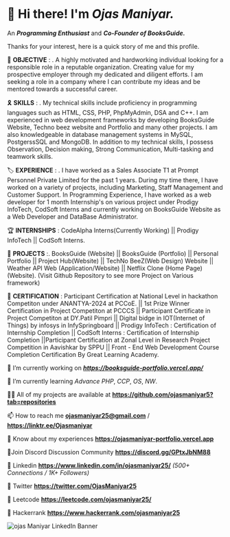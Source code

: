 # 👋 Hi there! I'm ***Ojas Maniyar.***

An ***Programming Enthusiast*** and ***Co-Founder of BooksGuide.***

Thanks for your interest, here is a quick story of me and this profile.


🎯 **OBJECTIVE** :
. A highly motivated and hardworking individual looking for a responsible role in a reputable organization. Creating value for my prospective employer through my dedicated and diligent efforts. I am seeking a role in a company where I can contribute my ideas and be mentored towards a successful career.


🎗️ **SKILLS** :
. My technical skills include proficiency in programming languages such as HTML, CSS, PHP, PhpMyAdmin, DSA and C++. I am experienced in web development frameworks by developing BooksGuide Website, Techno beez website and Portfolio and many other projects. I am also knowledgeable in database management systems in MySQL, PostgerssSQL and MongoDB. In addition to my technical skills, I possess Observation, Decision making, Strong Communication, Multi-tasking and teamwork skills.


🏷️ **EXPERIENCE** :
. I have worked as a Sales Associate T1 at Prompt Personnel Private Limited for the past 1 years. During my time there, I have worked on a variety of projects, including Marketing, Staff Management and Customer Support. In Programming Experience, I have worked as a web developer for 1 month Internship's on various project under Prodigy InfoTech, CodSoft Interns and currently working on BooksGuide Website as a Web Developer and DataBase Administrator.

🏆 **INTERNSHIPS** : CodeAlpha Interns(Currently Working) || Prodigy InfoTech || CodSoft Interns.


🔎 **PROJECTS** :. BooksGuide (Website) || BooksGuide (Portfolio) || Personal Portfolio || Project Hub(Website) || TechNo BeeZ(Web Design) Website || Weather API Web (Application/Website) || Netflix Clone (Home Page)(Website).
(Visit Github Repository to see more Project on Various framework)


📣 **CERTIFICATION** : Participant Certification at National Level in hackathon Competiton under ANANTYA-2024 at PCCoE. || 1st Prize Winner Certification in Project Competiton at PCCCS || Participant Certificate in Project Competiton at DY.Patil Pimpri || Digital bidge in IOT(Internet of Things) by infosys in InfySpringboard || Prodigy InfoTech : Certification of Internship Completion || CodSoft Interns : Certification of Internship Completion ||Participant Certification at Zonal Level in Research Project Competition in Aavishkar by SPPU || Front - End Web Development Course Completion Certification By Great Learning Academy.


🔭 I’m currently working on ***https://booksguide-portfolio.vercel.app/***

🌱 I’m currently learning *Advance PHP*, *CCP*, *OS*, *NW*.

👨‍💻 All of my projects are available at **https://github.com/ojasmaniyar5?tab=repositories**

📫 How to reach me **ojasmaniyar25@gmail.com** / **https://linktr.ee/Ojasmaniyar**

📄 Know about my experiences **https://ojasmaniyar-portfolio.vercel.app**

📡Join Discord Discussion Community **https://discord.gg/GPtxJbNM88**

🔗 Linkedin **https://www.linkedin.com/in/ojasmaniyar25/**  *(500+ Connections / 1K+ Followers)*

🔗 Twitter **https://twitter.com/OjasManiyar25**

🔗 Leetcode **https://leetcode.com/ojasmaniyar25/**

🔗 Hackerrank **https://www.hackerrank.com/ojasmaniyar25**

<!---
ojasmaniyar5/ojasmaniyar5 is a ✨ special ✨ repository because its `README.md` (this file) appears on your GitHub profile.
You can click the Preview link to take a look at your changes.
--->
![ojas Maniyar LinkedIn Banner](https://github.com/ojasmaniyar5/ojasmaniyar5/assets/150362990/4df82842-95be-448c-b6b1-003854d483b8)
